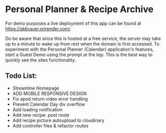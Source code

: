 # Personal Planner & Recipe Archive
For demo purposes a live deployment of this app can be found at https://akbrauer.onrender.com/

Do be aware that since this is hosted at a free service, the server may take up to a minute to wake up from rest when the domain is first accessed. To experiment with the Personal Planner (Calendar) application's features, start a Guest Demo using the prompt at the top. This is the best way to quickly see the sites functionality.

## Todo List:
<ul>
  <li>Streamline Homepage</li>
  <li>ADD MOBILE RESPONSIVE DESIGN</li>
  <li>Fix apod return video error handling</li>
  <li>Prevent Calendar Day div overflow</li>
  <li>Add loading notification</li>
  <li>Add new recipe .post route</li>
  <li>Add recipe picture autoupload to cloudinary</li>
  <li>Add controller files & refactor routes</li>
</ul>
